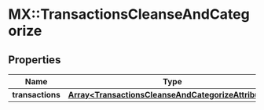 # MX::TransactionsCleanseAndCategorize

## Properties
Name | Type | Description | Notes
------------ | ------------- | ------------- | -------------
**transactions** | [**Array&lt;TransactionsCleanseAndCategorizeAttributes&gt;**](TransactionsCleanseAndCategorizeAttributes.md) |  | [optional] 


